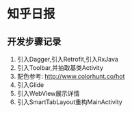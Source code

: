 # 知乎日报

## 开发步骤记录
1. 引入Dagger,引入Retrofit,引入RxJava
2. 引入Toolbar,并抽取基类Activity
3. 配色参考: http://www.colorhunt.co/hot
4. 引入Glide
5. 引入WebView展示详情
5. 引入SmartTabLayout重构MainActivity